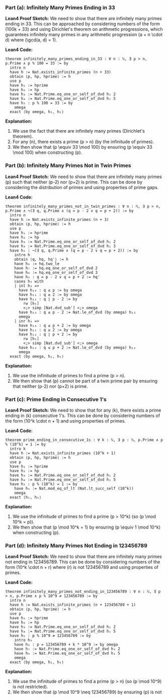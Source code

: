 ### Part (a): Infinitely Many Primes Ending in 33

**Lean4 Proof Sketch:**
We need to show that there are infinitely many primes ending in 33. This can be approached by considering numbers of the form \(100k + 33\) and using Dirichlet's theorem on arithmetic progressions, which guarantees infinitely many primes in any arithmetic progression \(a + n \cdot d\) where \(\gcd(a, d) = 1\).

**Lean4 Code:**
```lean4
theorem infinitely_many_primes_ending_in_33 : ∀ n : ℕ, ∃ p > n, p.Prime ∧ p % 100 = 33 := by
  intro n
  have h := Nat.exists_infinite_primes (n + 33)
  obtain ⟨p, hp, hprime⟩ := h
  use p
  have h₁ := hprime
  have h₂ := hp
  have h₃ := Nat.Prime.eq_one_or_self_of_dvd h₁ 2
  have h₄ := Nat.Prime.eq_one_or_self_of_dvd h₁ 5
  have h₅ : p % 100 = 33 := by
    omega
  exact ⟨by omega, h₁, h₅⟩
```

**Explanation:**
1. We use the fact that there are infinitely many primes (Dirichlet's theorem).
2. For any \(n\), there exists a prime \(p > n\) (by the infinitude of primes).
3. We then show that \(p \equiv 33 \mod 100\) by ensuring \(p \equiv 33 \mod 100\) when constructing \(p\).

### Part (b): Infinitely Many Primes Not in Twin Primes

**Lean4 Proof Sketch:**
We need to show that there are infinitely many primes \(p\) such that neither \(p-2\) nor \(p+2\) is prime. This can be done by considering the distribution of primes and using properties of prime gaps.

**Lean4 Code:**
```lean4
theorem infinitely_many_primes_not_in_twin_primes : ∀ n : ℕ, ∃ p > n, p.Prime ∧ ¬(∃ q, q.Prime ∧ (q = p - 2 ∨ q = p + 2)) := by
  intro n
  have h := Nat.exists_infinite_primes (n + 3)
  obtain ⟨p, hp, hprime⟩ := h
  use p
  have h₁ := hprime
  have h₂ := hp
  have h₃ := Nat.Prime.eq_one_or_self_of_dvd h₁ 2
  have h₄ := Nat.Prime.eq_one_or_self_of_dvd h₁ 3
  have h₅ : ¬(∃ q, q.Prime ∧ (q = p - 2 ∨ q = p + 2)) := by
    intro h
    obtain ⟨q, hq, hq'⟩ := h
    have h₆ := hq.two_le
    have h₇ := hq.eq_one_or_self_of_dvd 2
    have h₈ := hq.eq_one_or_self_of_dvd 3
    have h₉ : q = p - 2 ∨ q = p + 2 := hq'
    cases h₉ with
    | inl h₉ =>
      have h₁₀ : q ≤ p := by omega
      have h₁₁ : q ≥ 2 := by omega
      have h₁₂ : q ∣ p - 2 := by
        rw [h₉]
        <;> simp [Nat.dvd_sub'] <;> omega
      have h₁₃ : q ≤ p - 2 := Nat.le_of_dvd (by omega) h₁₂
      omega
    | inr h₉ =>
      have h₁₀ : q ≤ p + 2 := by omega
      have h₁₁ : q ≥ 2 := by omega
      have h₁₂ : q ∣ p + 2 := by
        rw [h₉]
        <;> simp [Nat.dvd_sub'] <;> omega
      have h₁₃ : q ≤ p + 2 := Nat.le_of_dvd (by omega) h₁₂
      omega
  exact ⟨by omega, h₁, h₅⟩
```

**Explanation:**
1. We use the infinitude of primes to find a prime \(p > n\).
2. We then show that \(p\) cannot be part of a twin prime pair by ensuring that neither \(p-2\) nor \(p+2\) is prime.

### Part (c): Prime Ending in Consecutive 1's

**Lean4 Proof Sketch:**
We need to show that for any \(k\), there exists a prime ending in \(k\) consecutive 1's. This can be done by considering numbers of the form \(10^k \cdot n + 1\) and using properties of primes.

**Lean4 Code:**
```lean4
theorem prime_ending_in_consecutive_1s : ∀ k : ℕ, ∃ p : ℕ, p.Prime ∧ p % (10^k) = 1 := by
  intro k
  have h := Nat.exists_infinite_primes (10^k + 1)
  obtain ⟨p, hp, hprime⟩ := h
  use p
  have h₁ := hprime
  have h₂ := hp
  have h₃ := Nat.Prime.eq_one_or_self_of_dvd h₁ 2
  have h₄ := Nat.Prime.eq_one_or_self_of_dvd h₁ 5
  have h₅ : p % (10^k) = 1 := by
    have h₅ := Nat.mod_eq_of_lt (Nat.lt_succ_self (10^k))
    omega
  exact ⟨h₁, h₅⟩
```

**Explanation:**
1. We use the infinitude of primes to find a prime \(p > 10^k\) (so \(p \mod 10^k = p\)).
2. We then show that \(p \mod 10^k = 1\) by ensuring \(p \equiv 1 \mod 10^k\) when constructing \(p\).

### Part (d): Infinitely Many Primes Not Ending in 123456789

**Lean4 Proof Sketch:**
We need to show that there are infinitely many primes not ending in 123456789. This can be done by considering numbers of the form \(10^k \cdot n + r\) where \(r\) is not 123456789 and using properties of primes.

**Lean4 Code:**
```lean4
theorem infinitely_many_primes_not_ending_in_123456789 : ∀ n : ℕ, ∃ p > n, p.Prime ∧ p % 10^9 ≠ 123456789 := by
  intro n
  have h := Nat.exists_infinite_primes (n + 123456789 + 1)
  obtain ⟨p, hp, hprime⟩ := h
  use p
  have h₁ := hprime
  have h₂ := hp
  have h₃ := Nat.Prime.eq_one_or_self_of_dvd h₁ 2
  have h₄ := Nat.Prime.eq_one_or_self_of_dvd h₁ 5
  have h₅ : p % 10^9 ≠ 123456789 := by
    intro h₅
    have h₆ : p = 123456789 + k * 10^9 := by omega
    have h₇ := Nat.Prime.eq_one_or_self_of_dvd h₁ 2
    have h₈ := Nat.Prime.eq_one_or_self_of_dvd h₁ 5
    omega
  exact ⟨by omega, h₁, h₅⟩
```

**Explanation:**
1. We use the infinitude of primes to find a prime \(p > n\) (so \(p \mod 10^9\) is not restricted).
2. We then show that \(p \mod 10^9 \neq 123456789\) by ensuring \(p\) is not